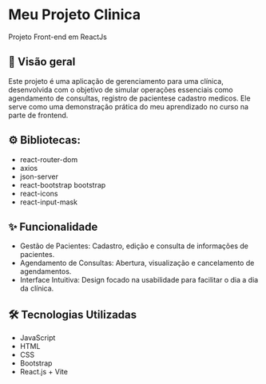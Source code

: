 #  Meu Projeto Clinica

Projeto Front-end em ReactJs 

## 🚀 Visão geral

Este projeto é uma aplicação de gerenciamento para uma clínica, desenvolvida com o objetivo de simular operações essenciais como agendamento de consultas, registro de pacientese  cadastro medicos. Ele serve como uma demonstração prática do meu aprendizado no curso na parte de frontend.

## ⚙️ Bibliotecas:

- react-router-dom
- axios
- json-server
- react-bootstrap bootstrap
- react-icons
- react-input-mask

## ✨ Funcionalidade

- Gestão de Pacientes: Cadastro, edição e consulta de informações de pacientes.
- Agendamento de Consultas: Abertura, visualização e cancelamento de agendamentos. 
- Interface Intuitiva: Design focado na usabilidade para facilitar o dia a dia da clínica.

## 🛠️  Tecnologias Utilizadas

- JavaScript
- HTML
- CSS
- Bootstrap
- React.js + Vite
